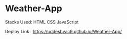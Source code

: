 # Weather-App
Stacks Used: HTML CSS JavaScript

Deploy Link : https://uddeshyac9.github.io/Weather-App/
